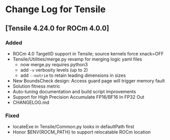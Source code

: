 # Change Log for Tensile

## [Tensile 4.24.0 for ROCm 4.0.0]
### Added
- ROCm 4.0 TargetID support in Tensile; source kernels force xnack=OFF
- Tensile/Utilities/merge.py revamp for merging logic yaml files
  - now merge.py requires python3
  - add `-v` verbosity levels (up to 2)
  - add `--notrim` to retain leading dimensions in sizes
- New BoundsCheck design: Access guard page will trigger memory fault
- Solution fitness metric
- Auto-tuning documentation and build script improvements
- Support for High Precision Accumulate FP16/BF16 In FP32 Out
- CHANGELOG.md

### Fixed
- locateExe in Tensile/Common.py looks in defaultPath first
- Honor $ENV{ROCM_PATH} to support relocatable ROCm location
